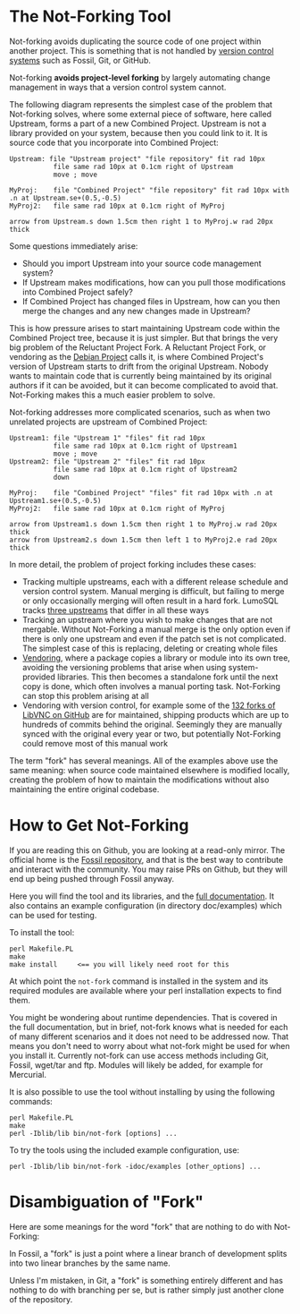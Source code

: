 <!-- Copyright 2020 The LumoSQL Authors, see LICENSES/CC-BY-SA-4.0 -->

<!-- SPDX-License-Identifier: CC-BY-SA-4.0 -->
<!-- SPDX-FileCopyrightText: 2020 The LumoSQL Authors -->
<!-- SPDX-ArtifactOfProjectName: LumoSQL -->
<!-- SPDX-FileType: Documentation -->
<!-- SPDX-FileComment: Original by Dan Shearer, October 2020 -->

# The Not-Forking Tool

Not-forking avoids duplicating the source code of one project within another
project. This is something that is not handled by [version control systems](https://en.wikipedia.org/wiki/Distributed_version_control) such as Fossil, Git, or GitHub. 

Not-forking **avoids project-level forking** by largely automating change management in ways that 
a version control system cannot.

The following diagram represents the simplest case of the problem that Not-forking solves, where 
some external piece of software, here called Upstream, forms a part of a new Combined Project.
Upstream is not a library provided on your system, because then you could link to it. It is source
code that you incorporate into Combined Project:

``` pikchr
Upstream: file "Upstream project" "file repository" fit rad 10px
           file same rad 10px at 0.1cm right of Upstream
           move ; move
        
MyProj:    file "Combined Project" "file repository" fit rad 10px with .n at Upstream.se+(0.5,-0.5)
MyProj2:   file same rad 10px at 0.1cm right of MyProj

arrow from Upstream.s down 1.5cm then right 1 to MyProj.w rad 20px thick
```

Some questions immediately arise:

* Should you import Upstream into your source code management system?
* If Upstream makes modifications, how can you pull those modifications into Combined Project safely?
* If Combined Project has changed files in Upstream, how can you then merge the changes and any new changes made in Upstream?

This is how pressure arises to start maintaining Upstream code within the
Combined Project tree, because it is just simpler. But that brings the very big
problem of the Reluctant Project Fork. A Reluctant Project Fork, or vendoring
as the [Debian Project](https://debian.org) calls it, is where Combined
Project's version of Upstream starts to drift from the original Upstream. 
Nobody wants to maintain code that is currently being
maintained by its original authors if it can be avoided, but it can become complicated
to avoid that. Not-Forking makes this a much easier problem to solve.

Not-forking addresses more complicated scenarios, such as when two
unrelated projects are upstream of Combined Project:

``` pikchr
Upstream1: file "Upstream 1" "files" fit rad 10px
           file same rad 10px at 0.1cm right of Upstream1
           move ; move
Upstream2: file "Upstream 2" "files" fit rad 10px
           file same rad 10px at 0.1cm right of Upstream2
           down
        
MyProj:    file "Combined Project" "files" fit rad 10px with .n at Upstream1.se+(0.5,-0.5)
MyProj2:   file same rad 10px at 0.1cm right of MyProj

arrow from Upstream1.s down 1.5cm then right 1 to MyProj.w rad 20px thick
arrow from Upstream2.s down 1.5cm then left 1 to MyProj2.e rad 20px thick
```



In more detail, the problem of project forking includes these cases:

* Tracking multiple upstreams, each with a different release schedule and version control system. Manual merging is difficult, but failing to merge or only occasionally merging will often result in a hard fork. LumoSQL tracks [three upstreams](https://lumosql.org/src/lumosql/dir?ci=tip&name=not-fork.d) that differ in all these ways
* Tracking an upstream where you wish to make changes that are not mergable. Without Not-Forking a manual merge is the only option even if there is only one upstream and even if the patch set is not complicated. The simplest case of this is replacing, deleting or creating whole files
* [Vendoring](https://lwn.net/Articles/836911/), where a package copies a library or module into its own tree, avoiding the versioning problems that arise when using system-provided libraries. This then becomes a standalone fork until the next copy is done, which often involves a manual porting task. Not-Forking can stop this problem arising at all
* Vendoring with version control, for example some of the [132 forks of LibVNC on GitHub](https://github.com/LibVNC/libvncserver/network/members) are for maintained, shipping products which are up to hundreds of commits behind the original. Seemingly they are manually synced with the original every year or two, but potentially Not-Forking could remove most of this manual work

The term "fork" has several meanings. All of the examples above use the same
meaning: when source code maintained elsewhere is modified locally, creating the
problem of how to maintain the modifications without also maintaining the
entire original codebase. 

# How to Get Not-Forking

If you are reading this on Github, you are looking at a read-only mirror.
The official home is the [Fossil repository](https://lumosql.org/src/not-forking),
and that is the best way to contribute and interact with the community. You 
may raise PRs on Github, but they will end up being pushed through Fossil anyway.

Here you will find the tool and its libraries, and the [full documentation](doc/not-forking.md).
It also contains an example configuration (in directory doc/examples) which can
be used for testing.

To install the tool:

```
perl Makefile.PL
make
make install     <== you will likely need root for this
```

At which point the `not-fork` command is installed in the system and its
required modules are available where your perl installation expects to
find them.

You might be wondering about runtime dependencies. That is covered in the
full documentation, but in brief, not-fork knows what is needed for each of
many different scenarios and it does not need to be addressed now. That 
means you don't need to worry about what not-fork might be used for when
you install it. Currently not-fork can use access methods including 
Git, Fossil, wget/tar and ftp. Modules will likely be added, for example for
Mercurial.

It is also possible to use the tool without installing by using the
following commands:

```
perl Makefile.PL
make
perl -Iblib/lib bin/not-fork [options] ...
```

To try the tools using the included example configuration, use:

```
perl -Iblib/lib bin/not-fork -idoc/examples [other_options] ...
```

# Disambiguation of "Fork"

Here are some meanings for the word "fork" that are nothing to do with Not-Forking:

In Fossil, a "fork" is just a point where a linear branch of development
splits into two linear branches by the same name.

Unless I'm  mistaken, in Git,  a "fork" is something  entirely different
and has nothing to  do with branching per se, but  is rather simply just
another clone of the repository.




